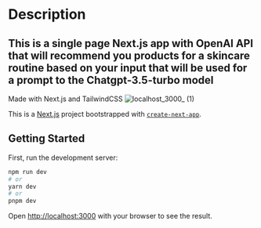 # Description

## This is a single page Next.js app with OpenAI API that will recommend you products for a skincare routine based on your input that will be used for a prompt to the Chatgpt-3.5-turbo model

Made with Next.js and TailwindCSS
![localhost_3000_ (1)](https://user-images.githubusercontent.com/115817261/228903648-8251666d-ebd4-46b4-b943-df071bfa2800.png)

This is a [Next.js](https://nextjs.org/) project bootstrapped with [`create-next-app`](https://github.com/vercel/next.js/tree/canary/packages/create-next-app).

## Getting Started

First, run the development server:

```bash
npm run dev
# or
yarn dev
# or
pnpm dev
```

Open [http://localhost:3000](http://localhost:3000) with your browser to see the result.

